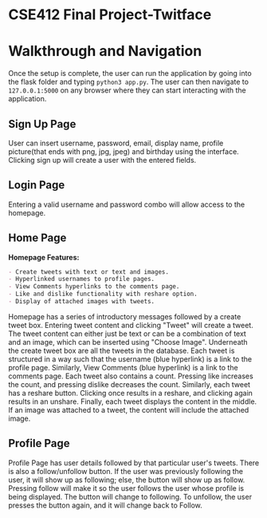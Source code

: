# CSE412 Final Project-Twitface

# Walkthrough and Navigation

Once the setup is complete, the user can run the application by going into the flask folder and typing ```python3 app.py```. The user can then navigate to ```127.0.0.1:5000``` on any browser where they can start interacting with the application.

## Sign Up Page

User can insert username, password, email, display name, profile picture(that ends with png, jpg, jpeg) and birthday using the interface. Clicking sign up will create a user with the entered fields. 

## Login Page

Entering a valid username and password combo will allow access to the homepage.

## Home Page

**Homepage Features:**
```markdown
- Create tweets with text or text and images.
- Hyperlinked usernames to profile pages.
- View Comments hyperlinks to the comments page.
- Like and dislike functionality with reshare option.
- Display of attached images with tweets.
```

Homepage has a series of introductory messages followed by a create tweet box. Entering tweet content and clicking "Tweet" will create a tweet. The tweet content can either just be text or can be a combination of text and an image, which can be inserted using "Choose Image". Underneath the create tweet box are all the tweets in the database. Each tweet is structured in a way such that the username (blue hyperlink) is a link to the profile page. Similarly, View Comments (blue hyperlink) is a link to the comments page. Each tweet also contains a count. Pressing like increases the count, and pressing dislike decreases the count. Similarly, each tweet has a reshare button. Clicking once results in a reshare, and clicking again results in an unshare. Finally, each tweet displays the content in the middle. If an image was attached to a tweet, the content will include the attached image.

## Profile Page

Profile Page has user details followed by that particular user's tweets. There is also a follow/unfollow button. If the user was previously following the user, it will show up as following; else, the button will show up as follow. Pressing follow will make it so the user follows the user whose profile is being displayed. The button will change to following. To unfollow, the user presses the button again, and it will change back to Follow.

